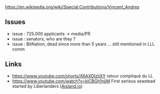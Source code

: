 
https://en.wikipedia.org/wiki/Special:Contributions/Vincent_Andres


Issues
------
* issue : 725.000 applicants -> media/PR
* issue : senators, who are they ?
* issue : BitNation, dead since more than 5 years ... still mentioned in LLL comm

Links
-----
* https://www.youtube.com/shorts/X6AXDIzIiXY retour compliqué du LL
* https://www.youtube.com/watch?v=klCBGh1njjM First serious seastead started by Liberlanders ([Aisland.io](https://aisland.io/))

<br>



<!--  
il a existé une assoc liberlandsa.org, ll settlement association, en 2015. Semble mort en 2023.
<br>


Groupes Signal
--------------
* LL finance / entrepreneurship: https://liberland.chat/finance
* Wikipedia: https://liberland.chat/wikipedia
* Stable internet: https://liberland.chat/stable-internet
* Gun laws: https://liberland.chat/gun-laws
* LL legal discussions: https://liberland.chat/legal
* LL software / TLD domain, ITU: https://liberland.chat/tech
* LL foreign affairs: https://liberland.chat/foreign-affairs
* LL media/PR: https://liberland.chat/media-pr
* https://liberland.chat/mapping


https://liberland.chat/  

https://www.youtube.com/watch?v=I4IkM2s5Ddo

https://www.youtube.com/watch?v=Z0sYnLHAVls


<br>


questions :
who are currently (oct 2023) the Liberland senators ?
Existence of Liberland senators is mentioned here and there ... but we have never seen a name.



You have the opportunity to meet and network with our Minister of Justice, Michal Ptáčník at the 'Network State Conference' in Amsterdam on Oct 30, 2023. 🇳🇱

The latest news article (https://liberland.org/en/news/498-liberland-set-to-become-a-hub-for-network-states)
at liberland.org mentions BitNation.

Please be aware that this project is technically stalled for years,
see the last commits dates on their github : https://github.com/Bit-Nation

https://en.wikipedia.org/wiki/Bitnation
As of August 2022, the bitnation.co domain name had been sold, and the project is considered defunct.

Even their official website (https://bitnation.co/) doesn't speak about bitnation anymore.

The value of the token is ~0 and it seems no more listed anywhere.

imo it is not good advertising to associate Liberland with something defunct like BitNation,
and which btw was more a scam than anything else.
-->

<br>
